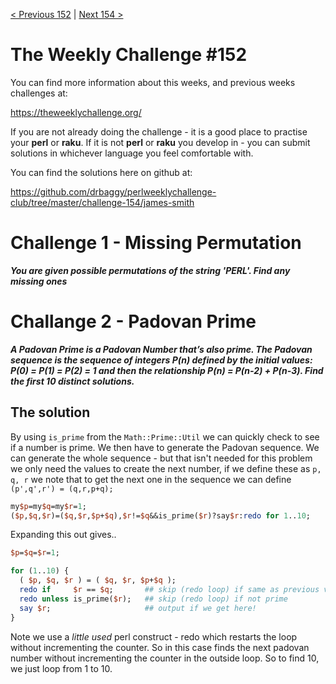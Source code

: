[< Previous 152](https://github.com/drbaggy/perlweeklychallenge-club/tree/master/challenge-152/james-smith) |
[Next 154 >](https://github.com/drbaggy/perlweeklychallenge-club/tree/master/challenge-154/james-smith)
# The Weekly Challenge #152

You can find more information about this weeks, and previous weeks challenges at:

  https://theweeklychallenge.org/

If you are not already doing the challenge - it is a good place to practise your
**perl** or **raku**. If it is not **perl** or **raku** you develop in - you can
submit solutions in whichever language you feel comfortable with.

You can find the solutions here on github at:

https://github.com/drbaggy/perlweeklychallenge-club/tree/master/challenge-154/james-smith

# Challenge 1 - Missing Permutation

***You are given possible permutations of the string 'PERL'. Find any missing ones***

# Challange 2 - Padovan Prime

***A Padovan Prime is a Padovan Number that’s also prime. The Padovan sequence is the sequence of integers P(n) defined by the initial values: P(0) = P(1) = P(2) = 1 and then the relationship P(n) = P(n-2) + P(n-3). Find the first 10 distinct solutions.***

## The solution

By using `is_prime` from the `Math::Prime::Util` we can quickly check to see if a number is prime. We then have to generate the Padovan sequence. We can generate the whole sequence - but that isn't needed for this problem we only need the values to create the next number, if we define these as `p, q, r` we note that to get the next one in the sequence we can define `(p',q',r') = (q,r,p+q);`

```perl
my$p=my$q=my$r=1;
($p,$q,$r)=($q,$r,$p+$q),$r!=$q&&is_prime($r)?say$r:redo for 1..10;
```

Expanding this out gives..

```perl
$p=$q=$r=1;

for (1..10) {
  ( $p, $q, $r ) = ( $q, $r, $p+$q );
  redo if     $r == $q;       ## skip (redo loop) if same as previous value
  redo unless is_prime($r);   ## skip (redo loop) if not prime
  say $r;                     ## output if we get here!
}
```

Note we use a *little used* perl construct - redo which restarts the loop without incrementing the counter. So in this case finds the next padovan number without incrementing the counter in the outside loop. So to find 10, we just loop from 1 to 10.

